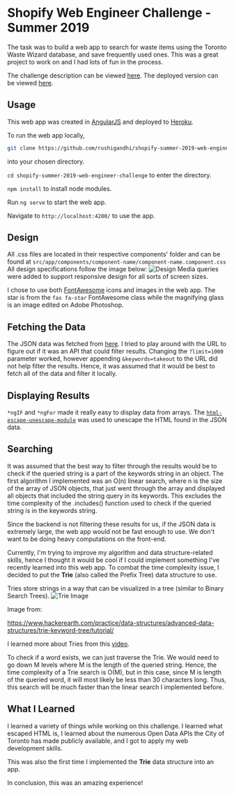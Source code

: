 # Shopify Web Engineer Challenge - Summer 2019

The task was to build a web app to search for waste items using the Toronto Waste Wizard database, and save frequently used ones. This was a great project to work on and I had lots of fun in the process.

The challenge description can be viewed [here](https://cdn.shopify.com/static/web-eng-challenge-summer-2019/index.md).
The deployed version can be viewed [here](https://lit-eyrie-19857.herokuapp.com/).

## Usage

This web app was created in [AngularJS](https://angularjs.org/) and deployed to [Heroku](https://dashboard.heroku.com/apps).

To run the web app locally,

```sh
git clone https://github.com/rushigandhi/shopify-summer-2019-web-engineer-challenge.git
``` 
into your chosen directory.

`cd shopify-summer-2019-web-engineer-challenge` to enter the directory.

`npm install` to install node modules.

Run `ng serve` to start the web app.

Navigate to `http://localhost:4200/` to use the app.

## Design
All .css files are located in their respective components' folder and can be found at `src/app/components/component-name/component-name.component.css`
All design specifications follow the image below:
![Design](http://cdn.shopify.com/static/web-eng-challenge-summer-2019/design.png)
Media queries were added to support responsive design for all sorts of screen sizes.

I chose to use both [FontAwesome](https://fontawesome.com/) icons and images in the web app. The star is from the `fas fa-star` FontAwesome class while the magnifying glass is an image edited on Adobe Photoshop.

## Fetching the Data
The JSON data was fetched from [here](https://secure.toronto.ca/cc_sr_v1/data/swm_waste_wizard_APR?limit=1329). I tried to play around with the URL to figure out if it was an API that could filter results. Changing the `?limit=1000` parameter worked, however appending `&keywords=takeout` to the URL did not help filter the results. Hence, it was assumed that it would be best to fetch all of the data and filter it locally.

## Displaying Results
`*ngIF` and `*ngFor` made it really easy to display data from arrays. The [`html-escape-unescape-module`](https://www.npmjs.com/package/html-escape-unescape) was used to unescape the HTML found in the JSON data.

## Searching
It was assumed that the best way to filter through the results would be to check if the queried string is a part of the keywords string in an object. The first algorithm I implemented was an O(n) linear search, where n is the size of the array of JSON objects, that just went through the array and displayed all objects that included the string query in its keywords. This excludes the time complexity of the .includes() function used to check if the queried string is in the keywords string. 

Since the backend is not filtering these results for us, if the JSON data is extremely large, the web app would not be fast enough to use. We don't want to be doing heavy computations on the front-end.

Currently, I'm trying to improve my algorithm and data structure-related skills, hence I thought it would be cool if I could implement something I've recently learned into this web app. To combat the time complexity issue, I decided to put the **Trie** (also called the Prefix Tree) data structure to use.

Tries store strings in a way that can be visualized in a tree (similar to Binary Search Trees).
![Trie Image](https://he-s3.s3.amazonaws.com/media/uploads/fb14630.png)

Image from:

https://www.hackerearth.com/practice/data-structures/advanced-data-structures/trie-keyword-tree/tutorial/

I learned more about Tries from this [video](https://www.youtube.com/watch?v=dUBkaqrcYT8).

To check if a word exists, we can just traverse the Trie. We would need to go down M levels where M is the length of the queried string. Hence, the time complexity of a Trie search is O(M), but in this case, since M is length of the queried word, it will most likely be less than 30 characters long. Thus, this search will be much faster than the linear search I implemented before.

## What I Learned
I learned a variety of things while working on this challenge. I learned what escaped HTML is, I learned about the numerous Open Data APIs the City of Toronto has made publicly available, and I got to apply my web development skills.

This was also the first time I implemented the **Trie** data structure into an app. 

In conclusion, this was an amazing experience!
